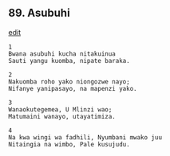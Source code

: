 ## 89. Asubuhi
[edit](https://docs.google.com/document/d/1_2Vt77%2DM0n9p_qSZwXSZctsKNKvDsOGs/edit?mode=html)



    1
    Bwana asubuhi kucha nitakuinua
    Sauti yangu kuomba, nipate baraka.

    2
    Nakuomba roho yako niongozwe nayo;
    Nifanye yanipasayo, na mapenzi yako.

    3
    Wanaokutegemea, U Mlinzi wao;
    Matumaini wanayo, utayatimiza.

    4
    Na kwa wingi wa fadhili, Nyumbani mwako juu
    Nitaingia na wimbo, Pale kusujudu.








